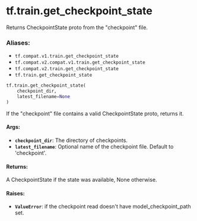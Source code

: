 <div itemscope itemtype="http://developers.google.com/ReferenceObject">
<meta itemprop="name" content="tf.train.get_checkpoint_state" />
<meta itemprop="path" content="Stable" />
</div>

# tf.train.get_checkpoint_state

Returns CheckpointState proto from the "checkpoint" file.

### Aliases:

* `tf.compat.v1.train.get_checkpoint_state`
* `tf.compat.v2.compat.v1.train.get_checkpoint_state`
* `tf.compat.v2.train.get_checkpoint_state`
* `tf.train.get_checkpoint_state`

``` python
tf.train.get_checkpoint_state(
    checkpoint_dir,
    latest_filename=None
)
```

<!-- Placeholder for "Used in" -->

If the "checkpoint" file contains a valid CheckpointState
proto, returns it.

#### Args:


* <b>`checkpoint_dir`</b>: The directory of checkpoints.
* <b>`latest_filename`</b>: Optional name of the checkpoint file.  Default to
  'checkpoint'.


#### Returns:

A CheckpointState if the state was available, None
otherwise.



#### Raises:


* <b>`ValueError`</b>: if the checkpoint read doesn't have model_checkpoint_path set.